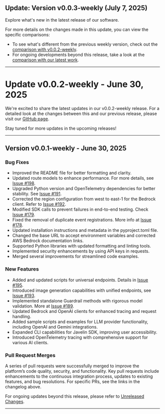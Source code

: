 ## Update: Version v0.0.3-weekly (July 7, 2025)

Explore what's new in the latest release of our software. 

For more details on the changes made in this update, you can view the specific comparisons:
- To see what's different from the previous weekly version, check out the [comparison with v0.0.2-weekly](https://github.com/getjavelin/javelin-python/compare/v0.0.2-weekly...v0.0.3-weekly).
- For ongoing developments beyond this release, take a look at the [comparison with our latest work](https://github.com/getjavelin/javelin-python/compare/v0.0.3-weekly...HEAD).

---

# Update v0.0.2-weekly - June 30, 2025

We're excited to share the latest updates in our v0.0.2-weekly release. For a detailed look at the changes between this and our previous release, please visit our [GitHub page](https://github.com/getjavelin/compare/v0.0.1-weekly...v0.0.2-weekly).

Stay tuned for more updates in the upcoming releases!

---

## Version v0.0.1-weekly - June 30, 2025

### Bug Fixes
- Improved the README file for better formatting and clarity.
- Updated route models to enhance performance. For more details, see [Issue #198](https://github.com/getjavelin/issues/198).
- Upgraded Python version and OpenTelemetry dependencies for better stability. See [Issue #191](https://github.com/getjavelin/issues/191).
- Corrected the region configuration from west to east-1 for the Bedrock client. Refer to [Issue #192](https://github.com/getjavelin/issues/192).
- Modified SDK calls to prevent failures in end-to-end testing. Check [Issue #179](https://github.com/getjavelin/issues/179).
- Fixed the removal of duplicate event registrations. More info at [Issue #178](https://github.com/getjavelin/issues/178).
- Updated installation instructions and metadata in the pyproject.toml file.
- Changed the base URL to accept environment variables and corrected AWS Bedrock documentation links.
- Supported Python libraries with updated formatting and linting tools.
- Implemented security enhancements by using API keys in requests.
- Merged several improvements for streamlined code examples.

### New Features
- Added and updated scripts for universal endpoints. Details in [Issue #195](https://github.com/getjavelin/issues/195).
- Introduced image generation capabilities with unified endpoints, see [Issue #193](https://github.com/getjavelin/issues/193).
- Implemented standalone Guardrail methods with rigorous model validation. More at [Issue #189](https://github.com/getjavelin/issues/189).
- Updated Bedrock and OpenAI clients for enhanced tracing and request handling.
- Added sample scripts and examples for LLM provider functionality, including OpenAI and Gemini integrations.
- Expanded CLI capabilities for Javelin SDK, improving user accessibility.
- Introduced OpenTelemetry tracing with comprehensive support for various AI clients.

### Pull Request Merges
A series of pull requests were successfully merged to improve the platform’s code quality, security, and functionality. Key pull requests include enhancements to the continuous integration process, updates to existing features, and bug resolutions. For specific PRs, see the links in the changelog above.

For ongoing updates beyond this release, please refer to [Unreleased Changes](https://github.com/getjavelin/compare/v0.0.1-weekly...HEAD).

---

